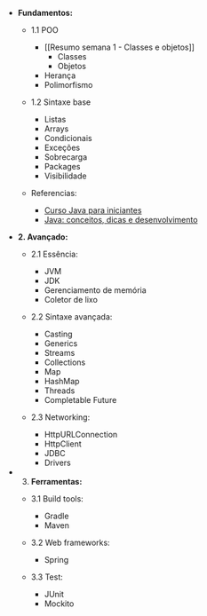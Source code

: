 
- **Fundamentos:**
	- 1.1 POO
		- [[Resumo semana 1 - Classes e objetos]]
			- Classes
			- Objetos
		- Herança
		- Polimorfismo
		
	- 1.2 Sintaxe base
		- Listas
		- Arrays
		- Condicionais
		- Exceções
		- Sobrecarga
		- Packages
		- Visibilidade
		
	- Referencias:
		- [Curso Java para iniciantes](https://www.youtube.com/watch?v=nODe5lFcGpg)
		- [Java: conceitos, dicas e desenvolvimento](https://www.youtube.com/watch?v=QXunBiLq2SM&list=PLNCSWIsR6ADISYlzI7POWQqYQ8x0VwNqh)
		
- **2. Avançado:**
	- 2.1 Essência:
		- JVM
		- JDK
		- Gerenciamento de memória
		- Coletor de lixo
		
	- 2.2 Sintaxe avançada:
		- Casting
		- Generics
		- Streams
		- Collections
		- Map
		- HashMap
		- Threads
		- Completable Future
		
	- 2.3 Networking:
		- HttpURLConnection
		- HttpClient
		- JDBC
		- Drivers
		
- 3. **Ferramentas:**
	- 3.1 Build tools:
		- Gradle
		- Maven
		
	- 3.2 Web frameworks:
		- Spring
		
	- 3.3 Test:
		- JUnit
		- Mockito